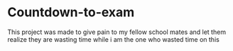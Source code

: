 # Countdown-to-exam
This project was made to give pain to my fellow school mates and let them realize they are wasting time while i am the one who wasted time on this
